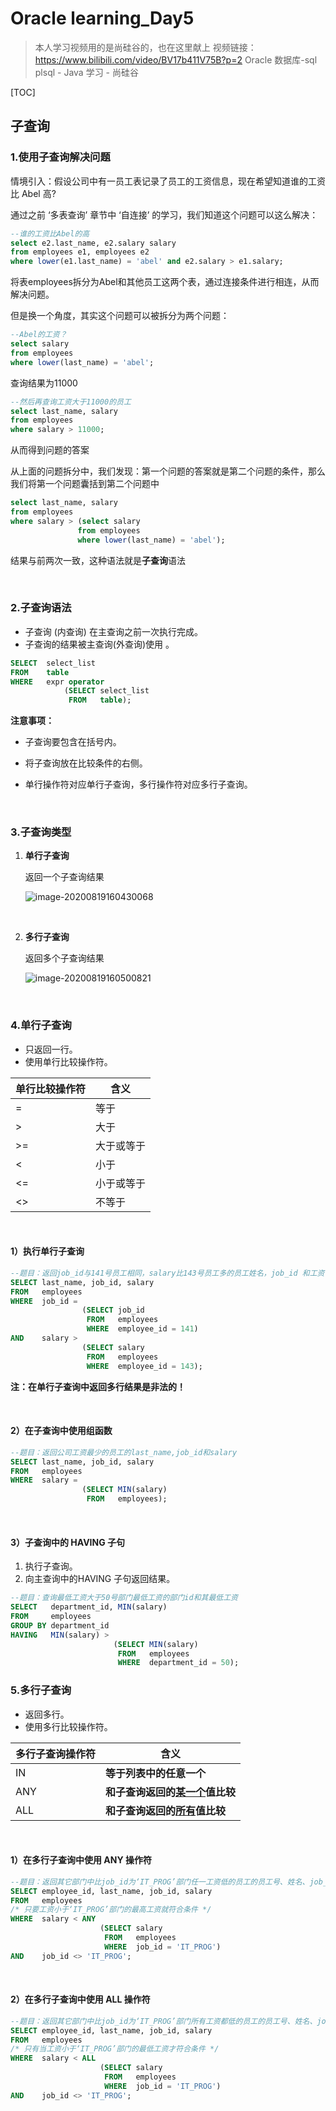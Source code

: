 # Oracle learning_Day5

>  本人学习视频用的是尚硅谷的，也在这里献上
>  视频链接：https://www.bilibili.com/video/BV17b411V75B?p=2
>  Oracle 数据库-sql plsql - Java 学习 - 尚硅谷


[TOC]

## 子查询

### 1.使用子查询解决问题

情境引入：假设公司中有一员工表记录了员工的工资信息，现在希望知道谁的工资比 Abel 高?

通过之前 ‘多表查询’ 章节中 ‘自连接’ 的学习，我们知道这个问题可以这么解决：

```sql
--谁的工资比Abel的高
select e2.last_name, e2.salary salary
from employees e1, employees e2
where lower(e1.last_name) = 'abel' and e2.salary > e1.salary;
```

将表employees拆分为Abel和其他员工这两个表，通过连接条件进行相连，从而解决问题。

但是换一个角度，其实这个问题可以被拆分为两个问题：

```sql
--Abel的工资？
select salary
from employees
where lower(last_name) = 'abel';
```

查询结果为11000

```sql
--然后再查询工资大于11000的员工
select last_name, salary
from employees
where salary > 11000;
```

从而得到问题的答案

从上面的问题拆分中，我们发现：第一个问题的答案就是第二个问题的条件，那么我们将第一个问题囊括到第二个问题中

```sql
select last_name, salary
from employees
where salary > (select salary
               from employees
               where lower(last_name) = 'abel');
```

结果与前两次一致，这种语法就是**子查询**语法

<br>

### 2.子查询语法

- 子查询 (内查询) 在主查询之前一次执行完成。
- 子查询的结果被主查询(外查询)使用 。

```sql
SELECT	select_list
FROM	table
WHERE	expr operator
            (SELECT	select_list
             FROM   table);
```

**注意事项：**

- 子查询要包含在括号内。

- 将子查询放在比较条件的右侧。

- 单行操作符对应单行子查询，多行操作符对应多行子查询。

<br>

### 3.子查询类型

1. **单行子查询**

   返回一个子查询结果

   ![image-20200819160430068](https://cdn.jsdelivr.net/gh/Huohua2019/Img/img/20200819160437.png)

<br>

2. **多行子查询**

   返回多个子查询结果

   ![image-20200819160500821](https://cdn.jsdelivr.net/gh/Huohua2019/Img/img/20200819160500.png)

<br>

### 4.单行子查询

- 只返回一行。
- 使用单行比较操作符。

| 单行比较操作符 | 含义       |
| -------------- | ---------- |
| =              | 等于       |
| \>             | 大于       |
| \>=            | 大于或等于 |
| \<             | 小于       |
| \<=            | 小于或等于 |
| \<\>           | 不等于     |

<br>

#### 1）执行单行子查询

```sql
--题目：返回job_id与141号员工相同，salary比143号员工多的员工姓名，job_id 和工资
SELECT last_name, job_id, salary
FROM   employees
WHERE  job_id =  
                (SELECT job_id
                 FROM   employees
                 WHERE  employee_id = 141)
AND    salary >
                (SELECT salary
                 FROM   employees
                 WHERE  employee_id = 143);
```

**注：在单行子查询中返回多行结果是非法的！**

<br>

#### 2）在子查询中使用组函数

```sql
--题目：返回公司工资最少的员工的last_name,job_id和salary
SELECT last_name, job_id, salary
FROM   employees
WHERE  salary = 
                (SELECT MIN(salary)
                 FROM   employees);
```

<br>

#### 3）子查询中的 HAVING 子句

1. 执行子查询。
2. 向主查询中的HAVING 子句返回结果。

```sql
--题目：查询最低工资大于50号部门最低工资的部门id和其最低工资
SELECT   department_id, MIN(salary)
FROM     employees
GROUP BY department_id
HAVING   MIN(salary) >
                       (SELECT MIN(salary)
                        FROM   employees
                        WHERE  department_id = 50);
```



### 5.多行子查询

- 返回多行。
- 使用多行比较操作符。

| 多行子查询操作符 | 含义                                  |
| ---------------- | ------------------------------------- |
| IN               | **等于列表中的任意一个**              |
| ANY              | **和子查询返回的<u>某一个</u>值比较** |
| ALL              | **和子查询返回的<u>所有</u>值比较**   |

<br>

#### 1）在多行子查询中使用 ANY 操作符

```sql
--题目：返回其它部门中比job_id为‘IT_PROG’部门任一工资低的员工的员工号、姓名、job_id 以及salary
SELECT employee_id, last_name, job_id, salary
FROM   employees
/* 只要工资小于‘IT_PROG’部门的最高工资就符合条件 */
WHERE  salary < ANY
                    (SELECT salary
                     FROM   employees
                     WHERE  job_id = 'IT_PROG')
AND    job_id <> 'IT_PROG';
```

<br>

#### 2）在多行子查询中使用 ALL 操作符

```sql
--题目：返回其它部门中比job_id为‘IT_PROG’部门所有工资都低的员工的员工号、姓名、job_id 以及salary
SELECT employee_id, last_name, job_id, salary
FROM   employees
/* 只有当工资小于‘IT_PROG’部门的最低工资才符合条件 */
WHERE  salary < ALL
                    (SELECT salary
                     FROM   employees
                     WHERE  job_id = 'IT_PROG')
AND    job_id <> 'IT_PROG';
```

<br>
